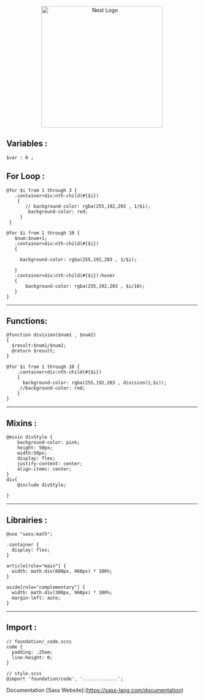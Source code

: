 
<p align="center">
<img src="https://upload.wikimedia.org/wikipedia/commons/thumb/9/96/Sass_Logo_Color.svg/1200px-Sass_Logo_Color.svg.png" width="320" alt="Nest Logo" />
</p>


## Variables : 
 ```
 $var : 0 ; 
 ```

## For Loop :
 ```
 @for $i from 1 through 3 {
    .container>div:nth-child(#{$i})
     {
        // background-color: rgba(255,192,203 , 1/$i);
         background-color: red;
      }
  }
 ```
 ```
@for $i from 1 through 10 {
    $num:$num+1;
    .container>div:nth-child(#{$i})
    {
      
      background-color: rgba(255,192,203 , 1/$i);

    }
    .container>div:nth-child(#{$i}):hover
    {
        background-color: rgba(255,192,203 , $i/10);
    }
}
```
----
## Functions:
```
@function division($num1 , $num2)
{
  $result:$num1/$num2;
  @return $result;
}

@for $i from 1 through 10 {
    .container>div:nth-child(#{$i})
    {
      background-color: rgba(255,192,203 , division(1,$i));
     //background-color: red;
    }
}
```
----
## Mixins :
```
@mixin divStyle {
    background-color: pink;
    height: 50px;
    width:50px;
    display: flex;
    justify-content: center;
    align-items: center;
}
div{
    @include divStyle;
  
}
```
----
## Librairies : 
```
@use "sass:math";

.container {
  display: flex;
}

article[role="main"] {
  width: math.div(600px, 960px) * 100%;
}

aside[role="complementary"] {
  width: math.div(300px, 960px) * 100%;
  margin-left: auto;
}
```
----

## Import :
```
// foundation/_code.scss
code {
  padding: .25em;
  line-height: 0;
}

// style.scss
@import 'foundation/code', '.............';

```

Documentation [Sass Website]:(https://sass-lang.com/documentation)



    


